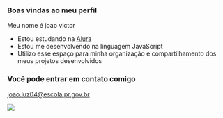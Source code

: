 ### Boas vindas ao meu perfil 

Meu nome é joao victor

- Estou estudando na [Alura](https://www.alura.com.br)
- Estou me desenvolvendo na linguagem JavaScript
- Utilizo esse espaço para minha organização e compartilhamento dos meus projetos desenvolvidos

### Você pode entrar em contato comigo 

 joao.luz04@escola.pr.gov.br


![](https://media1.tenor.com/m/7-kr-HJNBsUAAAAC/lol-funny.gif)
